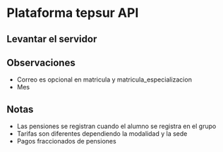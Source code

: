 # Plataforma tepsur API

## Levantar el servidor

## Observaciones

-   Correo es opcional en matricula y matricula_especializacion
-   Mes

## Notas

-   Las pensiones se registran cuando el alumno se registra en el grupo
-   Tarifas son diferentes dependiendo la modalidad y la sede
-   Pagos fraccionados de pensiones
